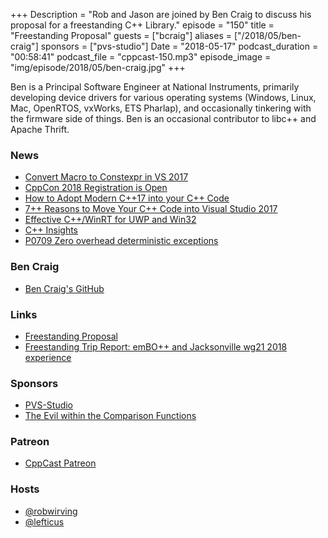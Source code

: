 +++
Description = "Rob and Jason are joined by Ben Craig to discuss his proposal for a freestanding C++ Library."
episode = "150"
title = "Freestanding Proposal"
guests = ["bcraig"]
aliases = ["/2018/05/ben-craig"]
sponsors = ["pvs-studio"]
Date = "2018-05-17"
podcast_duration = "00:58:41"
podcast_file = "cppcast-150.mp3"
episode_image = "img/episode/2018/05/ben-craig.jpg"
+++

Ben is a Principal Software Engineer at National Instruments, primarily developing device drivers for various operating systems (Windows, Linux, Mac, OpenRTOS, vxWorks, ETS Pharlap), and occasionally tinkering with the firmware side of things.  Ben is an occasional contributor to libc++ and Apache Thrift.

### News ###

 - [Convert Macro to Constexpr in VS 2017](https://twitter.com/mluparu/status/994315571901681664)
 - [CppCon 2018 Registration is Open](https://cppcon.org/regopen2018/)
 - [How to Adopt Modern C++17 into your C++ Code](https://channel9.msdn.com/Events/Build/2018/BRK2146)
 - [7++ Reasons to Move Your C++ Code into Visual Studio 2017](https://channel9.msdn.com/Events/Build/2018/BRK2139)
 - [Effective C++/WinRT for UWP and Win32](https://channel9.msdn.com/events/Build/2018/BRK2425)
 - [C++ Insights](https://cppinsights.io/)
 - [P0709 Zero overhead deterministic exceptions](http://www.open-std.org/jtc1/sc22/wg21/docs/papers/2018/p0709r0.pdf)
 
### Ben Craig ###

 - [Ben Craig's GitHub](https://github.com/ben-craig)

### Links ###

 - [Freestanding Proposal](https://github.com/ben-craig/freestanding_proposal)
 - [Freestanding Trip Report: emBO++ and Jacksonville wg21 2018 experience](https://www.reddit.com/r/cpp/comments/86mopg/freestanding_trip_report_embo_and_jacksonville/)

### Sponsors ###

- [PVS-Studio](https://www.viva64.com/pvs-studio)
- [The Evil within the Comparison Functions](https://www.viva64.com/en/b/0509/)

### Patreon ###

- [CppCast Patreon](https://www.patreon.com/CppCast)

### Hosts ###

- [@robwirving](https://twitter.com/robwirving)
- [@lefticus](https://twitter.com/lefticus)

